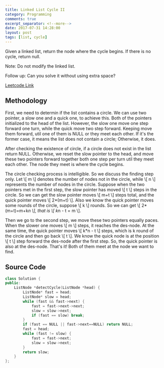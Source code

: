 ```yaml
---
title: Linked List Cycle II
category: Programming
comments: true
excerpt_separator: <!--more-->
date: 2017-07-31 14:28:00
layout: post
tags: [list, cycle]
---
```

Given a linked list, return the node where the cycle begins. If there is no cycle, return null.

Note: Do not modify the linked list.

Follow up:
Can you solve it without using extra space?
<!--more-->

[Leetcode Link](https://leetcode.com/problems/linked-list-cycle-ii)

## Methodology
First, we need to determin if the list contains a circle. We can use two pointer, a slow one and a quick one, to achieve this. Both of the pointers initialized to the head of the list. However, the slow one move one step forward one turn, while the quick move two step forward. Keeping move them forward, util one of them is NULL or they meet each other. If it's the former case, it means the list does not contain a circle; Otherwise, it does.

After checking the existence of circle, if a circle does not exist in the list return NULL. Otherwise, we reset the slow pointer to the head, and move these two pointers forward together both one step per turn util they meet each other. The node they meet is where the cycle begins.

The circle checking process is intelligible. So we discuss the finding step only. Let \\[ m \\] denotes the number of nodes not in the circle, while \\[ n \\] represents the number of nodes in the circle. Suppose when the two pointers met in the first step, the slow pointer has moved \\[ t \\] steps in the circle. So we can get the slow pointer moves \\[ m+t \\] steps total, and the quick pointer moves \\[ 2*(m+t) \\]. Also we know the quick pointer moves some rounds of the circle, suppose \\[ k \\] rounds. So we can get \\[ 2*(m+t)=m+k*n \\], that is \\[ k*n - t = m \\].

Then we go to the second step, we move these two pointers equally paces. When the slower one moves \\[ m \\] steps, it reaches the des-node. At the same time, the quick pointer moves \\[ k*n - t \\] steps, which is k round of the circle and then go back \\[ t \\]. We know the quick node is at the position \\[ t \\] step forward the des-node after the first step. So, the quick pointer is also at the des-node. That's it! Both of them meet at the node we want to find.

## Source Code
```C++
class Solution {
public:
    ListNode *detectCycle(ListNode *head) {
        ListNode* fast = head;
        ListNode* slow = head;
        while (fast && fast->next) {
            fast = fast->next->next;
            slow = slow->next;
            if (fast == slow) break;
        }
        if (fast == NULL || fast->next==NULL) return NULL;
        fast = head;
        while (fast != slow) {
            fast = fast->next;
            slow = slow->next;
        }
        return slow;
    }
};
```
